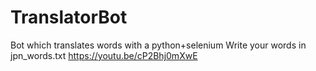 # TranslatorBot
Bot which translates words with a python+selenium
Write your words in jpn_words.txt
https://youtu.be/cP2Bhj0mXwE
